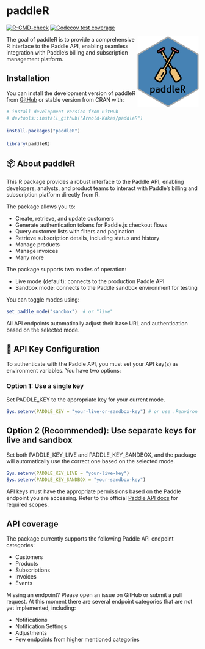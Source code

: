 
<!-- README.md is generated from README.Rmd. Please edit that file -->

# paddleR

<!-- badges: start -->

[![R-CMD-check](https://github.com/Arnold-Kakas/paddleR/actions/workflows/R-CMD-check.yaml/badge.svg)](https://github.com/Arnold-Kakas/paddleR/actions/workflows/R-CMD-check.yaml)
[![Codecov test
coverage](https://codecov.io/gh/Arnold-Kakas/paddleR/graph/badge.svg)](https://app.codecov.io/gh/Arnold-Kakas/paddleR)
<!-- badges: end -->
<img src="man/figures/logo.png" align="right" width="160"/>

The goal of paddleR is to provide a comprehensive R interface to the
Paddle API, enabling seamless integration with Paddle’s billing and
subscription management platform.

## Installation

You can install the development version of paddleR from
[GitHub](https://github.com/) or stable version from CRAN with:

``` r
# install development version from GitHub
# devtools::install_github("Arnold-Kakas/paddleR")

install.packages("paddleR")

library(paddleR)
```

## 📦 About paddleR

This R package provides a robust interface to the Paddle API, enabling
developers, analysts, and product teams to interact with Paddle’s
billing and subscription platform directly from R.

The package allows you to:

- Create, retrieve, and update customers
- Generate authentication tokens for Paddle.js checkout flows
- Query customer lists with filters and pagination
- Retrieve subscription details, including status and history
- Manage products
- Manage invoices
- Many more

The package supports two modes of operation:

- Live mode (default): connects to the production Paddle API
- Sandbox mode: connects to the Paddle sandbox environment for testing

You can toggle modes using:

``` r
set_paddle_mode("sandbox")  # or "live"
```

All API endpoints automatically adjust their base URL and authentication
based on the selected mode.

## 🔐 API Key Configuration

To authenticate with the Paddle API, you must set your API key(s) as
environment variables. You have two options:

### Option 1: Use a single key

Set PADDLE_KEY to the appropriate key for your current mode.

``` r
Sys.setenv(PADDLE_KEY = "your-live-or-sandbox-key") # or use .Renviron file
```

## Option 2 (Recommended): Use separate keys for live and sandbox

Set both PADDLE_KEY_LIVE and PADDLE_KEY_SANDBOX, and the package will
automatically use the correct one based on the selected mode.

``` r
Sys.setenv(PADDLE_KEY_LIVE = "your-live-key")
Sys.setenv(PADDLE_KEY_SANDBOX = "your-sandbox-key")
```

API keys must have the appropriate permissions based on the Paddle
endpoint you are accessing. Refer to the official [Paddle API
docs](https://developer.paddle.com/api-reference/overview) for required
scopes.

## API coverage

The package currently supports the following Paddle API endpoint
categories:

- Customers
- Products
- Subscriptions
- Invoices
- Events

Missing an endpoint? Please open an issue on GitHub or submit a pull
request. At this moment there are several endpoint categories that are
not yet implemented, including:

- Notifications
- Notification Settings
- Adjustments
- Few endpoints from higher mentioned categories
